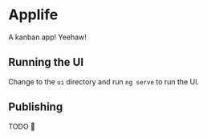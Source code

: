 # Applife
A kanban app! Yeehaw!

## Running the UI
Change to the `ui` directory and run `ng serve` to run the UI.

## Publishing
TODO :elephant: